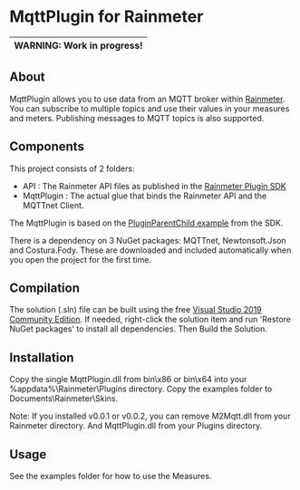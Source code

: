 # MqttPlugin for Rainmeter

| WARNING: Work in progress! |
| --- |


## About

MqttPlugin allows you to use data from an MQTT broker within [Rainmeter](http://www.rainmeter.net).
You can subscribe to multiple topics and use their values in your measures and meters.
Publishing messages to MQTT topics is also supported.


## Components

This project consists of 2 folders:

- API : The Rainmeter API files as published in the [Rainmeter Plugin SDK][1]
- MqttPlugin : The actual glue that binds the Rainmeter API and the MQTTnet Client.

[1]:https://github.com/rainmeter/rainmeter-plugin-sdk
[2]:https://github.com/eclipse/paho.mqtt.m2mqtt

The MqttPlugin is based on the [PluginParentChild example](https://github.com/rainmeter/rainmeter-plugin-sdk/tree/master/C%23/PluginParentChild) from the SDK.

There is a dependency on 3 NuGet packages: MQTTnet, Newtonsoft.Json and Costura.Fody.
These are downloaded and included automatically when you open the project for the first time.

## Compilation

The solution (.sln) file can be built using the free [Visual Studio 2019 Community Edition](https://visualstudio.microsoft.com/vs/community/).
If needed, right-click the solution item and run 'Restore NuGet packages' to install all dependencies.
Then Build the Solution. 

## Installation

Copy the single MqttPlugin.dll from bin\x86 or bin\x64 into your %appdata%\Rainmeter\Plugins directory.
Copy the examples folder to Documents\Rainmeter\Skins.

Note: If you installed v0.0.1 or v0.0.2, you can remove M2Mqtt.dll from your Rainmeter directory. And MqttPlugin.dll from your Plugins directory.

## Usage

See the examples folder for how to use the Measures.